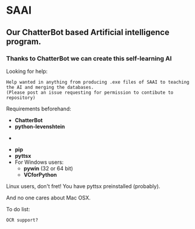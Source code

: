 # SAAI
## Our ChatterBot based Artificial intelligence program.
### Thanks to ChatterBot we can create this self-learning AI

Looking for help:

    Help wanted in anything from producing .exe files of SAAI to teaching the AI and merging the databases.
    (Please post an issue requesting for permission to contibute to repository)

Requirements beforehand:
- **ChatterBot**
- **python-levenshtein**
*
- **pip**
- **pyttsx**
- For Windows users:
  - **pywin** (32 or 64 bit)
  - **VCforPython**

Linux users, don't fret! You have pyttsx preinstalled (probably).

And no one cares about Mac OSX.

To do list:

    OCR support?
